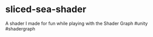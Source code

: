 # sliced-sea-shader
A shader I made for fun while playing with the Shader Graph #unity #shadergraph
